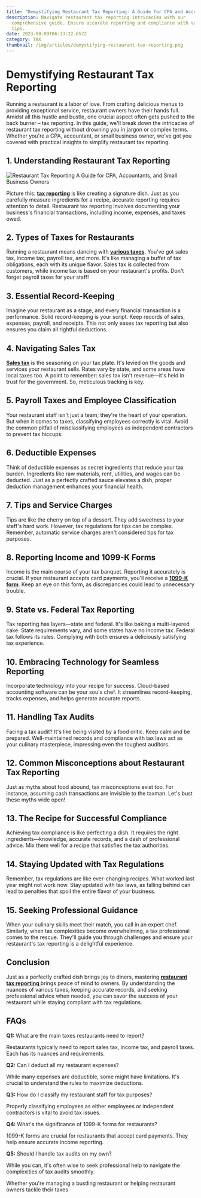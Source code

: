 ```yaml
---
title: "Demystifying Restaurant Tax Reporting: A Guide for CPA and Accountants"
description: Navigate restaurant tax reporting intricacies with our
  comprehensive guide. Ensure accurate reporting and compliance with valuable
  tips.
date: 2023-08-09T06:13:22.657Z
category: TAX
thumbnail: /img/articles/demystifying-restaurant-tax-reporting.png
---
```

# Demystifying Restaurant Tax Reporting

Running a restaurant is a labor of love. From crafting delicious menus to providing exceptional service, restaurant owners have their hands full. Amidst all this hustle and bustle, one crucial aspect often gets pushed to the back burner – tax reporting. In this guide, we'll break down the intricacies of restaurant tax reporting without drowning you in jargon or complex terms. Whether you're a CPA, accountant, or small business owner, we've got you covered with practical insights to simplify restaurant tax reporting.

## 1. Understanding Restaurant Tax Reporting

![Restaurant Tax Reporting A Guide for CPA, Accountants, and Small Business Owners](/img/articles/a-guide-to-restaurant-tax-reporting-for-accountants-small-business-owners.png "Demystifying Restaurant Tax Reporting A Guide for CPA, Accountants, and Small Business Owners")

Picture this: **[tax reporting](https://www.ambitkpo.com/services/tax-service)** is like creating a signature dish. Just as you carefully measure ingredients for a recipe, accurate reporting requires attention to detail. Restaurant tax reporting involves documenting your business's financial transactions, including income, expenses, and taxes owed.

## 2. Types of Taxes for Restaurants

Running a restaurant means dancing with **[various taxes](https://budgetbranders.com/blog/restaurant-taxes/)**. You've got sales tax, income tax, payroll tax, and more. It's like managing a buffet of tax obligations, each with its unique flavor. Sales tax is collected from customers, while income tax is based on your restaurant's profits. Don't forget payroll taxes for your staff!

## 3. Essential Record-Keeping

Imagine your restaurant as a stage, and every financial transaction is a performance. Solid record-keeping is your script. Keep records of sales, expenses, payroll, and receipts. This not only eases tax reporting but also ensures you claim all rightful deductions.

## 4. Navigating Sales Tax

**[Sales tax](https://comptroller.texas.gov/taxes/publications/94-117.php)** is the seasoning on your tax plate. It's levied on the goods and services your restaurant sells. Rates vary by state, and some areas have local taxes too. A point to remember: sales tax isn't revenue—it's held in trust for the government. So, meticulous tracking is key.

## 5. Payroll Taxes and Employee Classification

Your restaurant staff isn't just a team; they're the heart of your operation. But when it comes to taxes, classifying employees correctly is vital. Avoid the common pitfall of misclassifying employees as independent contractors to prevent tax hiccups.

## 6. Deductible Expenses

Think of deductible expenses as secret ingredients that reduce your tax burden. Ingredients like raw materials, rent, utilities, and wages can be deducted. Just as a perfectly crafted sauce elevates a dish, proper deduction management enhances your financial health.

## 7. Tips and Service Charges

Tips are like the cherry on top of a dessert. They add sweetness to your staff's hard work. However, tax regulations for tips can be complex. Remember, automatic service charges aren't considered tips for tax purposes.

## 8. Reporting Income and 1099-K Forms

Income is the main course of your tax banquet. Reporting it accurately is crucial. If your restaurant accepts card payments, you'll receive a **[1099-K form](https://www.irs.gov/businesses/understanding-your-form-1099-k)**. Keep an eye on this form, as discrepancies could lead to unnecessary trouble.

## 9. State vs. Federal Tax Reporting

Tax reporting has layers—state and federal. It's like baking a multi-layered cake. State requirements vary, and some states have no income tax. Federal tax follows its rules. Complying with both ensures a deliciously satisfying tax experience.

## 10. Embracing Technology for Seamless Reporting

Incorporate technology into your recipe for success. Cloud-based accounting software can be your sou's chef. It streamlines record-keeping, tracks expenses, and helps generate accurate reports.

## 11. Handling Tax Audits

Facing a tax audit? It's like being visited by a food critic. Keep calm and be prepared. Well-maintained records and compliance with tax laws act as your culinary masterpiece, impressing even the toughest auditors.

## 12. Common Misconceptions about Restaurant Tax Reporting

Just as myths about food abound, tax misconceptions exist too. For instance, assuming cash transactions are invisible to the taxman. Let's bust these myths wide open!

## 13. The Recipe for Successful Compliance

Achieving tax compliance is like perfecting a dish. It requires the right ingredients—knowledge, accurate records, and a dash of professional advice. Mix them well for a recipe that satisfies the tax authorities.

## 14. Staying Updated with Tax Regulations

Remember, tax regulations are like ever-changing recipes. What worked last year might not work now. Stay updated with tax laws, as falling behind can lead to penalties that spoil the entire flavor of your business.

## 15. Seeking Professional Guidance

When your culinary skills meet their match, you call in an expert chef. Similarly, when tax complexities become overwhelming, a tax professional comes to the rescue. They'll guide you through challenges and ensure your restaurant's tax reporting is a delightful experience.

## Conclusion

Just as a perfectly crafted dish brings joy to diners, mastering **[restaurant tax reporting ](https://www.restohub.org/finances/financial-planning/restaurant-taxes/)** brings peace of mind to owners. By understanding the nuances of various taxes, keeping accurate records, and seeking professional advice when needed, you can savor the success of your restaurant while staying compliant with tax regulations.

## FAQs

**Q1:** What are the main taxes restaurants need to report?  

Restaurants typically need to report sales tax, income tax, and payroll taxes. Each has its nuances and requirements.

**Q2:** Can I deduct all my restaurant expenses?  

While many expenses are deductible, some might have limitations. It's crucial to understand the rules to maximize deductions.

**Q3:** How do I classify my restaurant staff for tax purposes?

Properly classifying employees as either employees or independent contractors is vital to avoid tax issues.

**Q4:** What's the significance of 1099-K forms for restaurants? 

1099-K forms are crucial for restaurants that accept card payments. They help ensure accurate income reporting.

**Q5:** Should I handle tax audits on my own? 

While you can, it's often wise to seek professional help to navigate the complexities of tax audits smoothly.

Whether you're managing a bustling restaurant or helping restaurant owners tackle their taxes